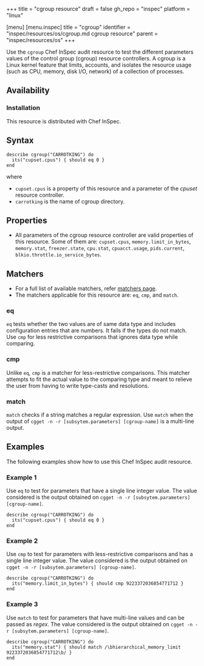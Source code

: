 +++
title = "cgroup resource"
draft = false
gh_repo = "inspec"
platform = "linux"

[menu]
  [menu.inspec]
    title = "cgroup"
    identifier = "inspec/resources/os/cgroup.md cgroup resource"
    parent = "inspec/resources/os"
+++

Use the `cgroup` Chef InSpec audit resource to test the different parameters values of the control group (cgroup) resource controllers. A cgroup is a Linux kernel feature that limits, accounts, and isolates the resource usage (such as CPU, memory, disk I/O, network) of a collection of processes.

## Availability

### Installation

This resource is distributed with Chef InSpec.

## Syntax

    describe cgroup("CARROTKING") do
      its("cupset.cpus") { should eq 0 }
    end
where

- `cupset.cpus` is a property of this resource and a parameter of the *cpuset* resource controller.
- `carrotking` is the name of cgroup directory.

## Properties

- All parameters of the cgroup resource controller are valid properties of this resource. Some of them are: `cupset.cpus`, `memory.limit_in_bytes`, `memory.stat`, `freezer.state`, `cpu.stat`, `cpuacct.usage`, `pids.current`, `blkio.throttle.io_service_bytes`.

## Matchers

- For a full list of available matchers, refer [matchers page](https://docs.chef.io/inspec/matchers/).
- The matchers applicable for this resource are: `eq`, `cmp`, and `match`.

### eq

`eq` tests whether the two values are of same data type and includes configuration entries that are numbers. It fails if the types do not match. Use `cmp` for less restrictive comparisons that ignores data type while comparing.

### cmp

Unlike `eq`, `cmp` is a matcher for less-restrictive comparisons. This matcher attempts to fit the actual value to the comparing type and meant to relieve the user from having to write type-casts and resolutions.

### match

`match` checks if a string matches a regular expression. Use `match` when the output of `cgget -n -r [subsytem.parameters] [cgroup-name]` is a multi-line output.

## Examples

The following examples show how to use this Chef InSpec audit resource.

### Example 1

Use `eq` to test for parameters that have a single line integer value. The value considered is the output obtained on `cgget -n -r [subsytem.parameters] [cgroup-name]`.

    describe cgroup("CARROTKING") do
      its("cupset.cpus") { should eq 0 }
    end

### Example 2

Use `cmp` to test for parameters with less-restrictive comparisons and has a single line integer value. The value considered is the output obtained on `cgget -n -r [subsytem.parameters] [cgroup-name]`.

    describe cgroup("CARROTKING") do
      its("memory.limit_in_bytes") { should cmp 9223372036854771712 }
    end

### Example 3

Use `match` to test for parameters that have multi-line values and can be passed as *regex*. The value considered is the output obtained on `cgget -n -r [subsytem.parameters] [cgroup-name]`.

    describe cgroup("CARROTKING") do
      its("memory.stat") { should match /\bhierarchical_memory_limit 9223372036854771712\b/ }
    end
